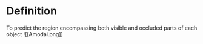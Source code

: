 # Definition
To predict the region encompassing both visible and occluded parts of each object
![[Amodal.png]]